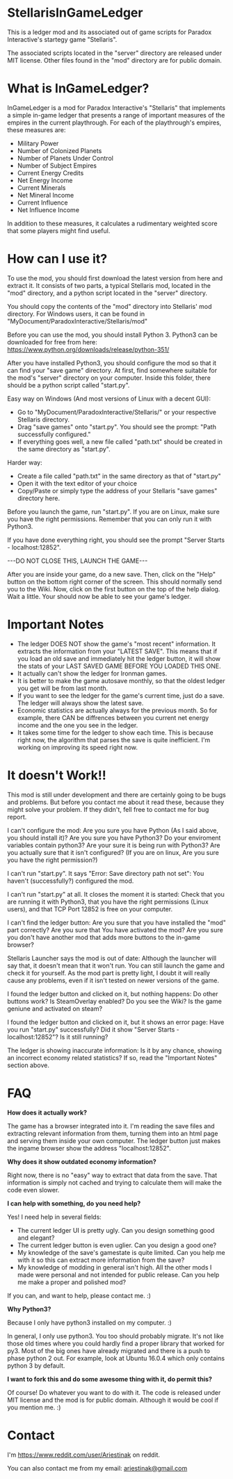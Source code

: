 # StellarisInGameLedger

This is a ledger mod and its associated out of game scripts for Paradox Interactive's startegy game "Stellaris".

The associated scripts located in the "server" directory are released under MIT license. Other files found in the "mod" directory are for public domain.

# What is InGameLedger?

InGameLedger is a mod for Paradox Interactive's "Stellaris" that implements a simple in-game ledger that presents a range of important measures of the empires in the current playthrough. For each of the playthrough's empires, these measures are:
* Military Power
* Number of Colonized Planets
* Number of Planets Under Control
* Number of Subject Empires
* Current Energy Credits
* Net Energy Income
* Current Minerals
* Net Mineral Income
* Current Influence
* Net Influence Income

In addition to these measures, it calculates a rudimentary weighted score that some players might find useful.

# How can I use it?

To use the mod, you should first download the latest version from here and extract it. It consists of two parts, a typical Stellaris mod, located in the "mod" directory, and a python script located in the "server" directory.

You should copy the contents of the "mod" directory into Stellaris' mod directory. For Windows users, it can be found in "MyDocument/ParadoxInteractive/Stellaris/mod"

Before you can use the mod, you should install Python 3. Python3 can be downloaded for free from here: https://www.python.org/downloads/release/python-351/

After you have installed Python3, you should configure the mod so that it can find your "save game" directory.
At first, find somewhere suitable for the mod's "server" directory on your computer. Inside this folder, there should be a python script called "start.py".

Easy way on Windows (And most versions of Linux with a decent GUI):
* Go to "MyDocument/ParadoxInteractive/Stellaris/" or your respective Stellaris directory.
* Drag "save games" onto "start.py". You should see the prompt: "Path successfully configured."
* If everything goes well, a new file called "path.txt" should be created in the same directory as "start.py".

Harder way:
* Create a file called "path.txt" in the same directory as that of "start.py"
* Open it with the text editor of your choice
* Copy/Paste or simply type the address of your Stellaris "save games" directory here.

Before you launch the game, run "start.py". If you are on Linux, make sure you have the right permissions. Remember that you can only run it with Python3.

If you have done everything right, you should see the prompt "Server Starts - localhost:12852".

---DO NOT CLOSE THIS, LAUNCH THE GAME---

After you are inside your game, do a new save. Then, click on the "Help" button on the bottom right corner of the screen. This should normally send you to the Wiki. Now, click on the first button on the top of the help dialog. Wait a little. Your should now be able to see your game's ledger.

# Important Notes

* The ledger DOES NOT show the game's "most recent" information. It extracts the information from your "LATEST SAVE". This means that if you load an old save and immediately hit the ledger button, it will show the stats of your LAST SAVED GAME BEFORE YOU LOADED THIS ONE.
* It actually can't show the ledger for Ironman games.
* It is better to make the game autosave monthly, so that the oldest ledger you get will be from last month.
* If you want to see the ledger for the game's current time, just do a save. The ledger will always show the latest save.
* Economic statistics are actually always for the previous month. So for example, there CAN be diffrences between you current net energy income and the one you see in the ledger.
* It takes some time for the ledger to show each time. This is because right now, the algorithm that parses the save is quite inefficient. I'm working on improving its speed right now.

# It doesn't Work!!

This mod is still under development and there are certainly going to be bugs and problems. But before you contact me about it read these, because they might solve your problem. If they didn't, fell free to contact me for bug report.

I can't configure the mod: Are you sure you have Python (As I said above, you should install it)? Are you sure you have Python3? Do your enviroment variables contain python3? Are your sure it is being run with Python3? Are you actually sure that it isn't configured? (If you are on linux, Are you sure you have the right permission?)

I can't run "start.py". It says "Error: Save directory path not set": You haven't (successfully?) configured the mod.

I can't run "start.py" at all. It closes the moment it is started: Check that you are running it with Python3, that you have the right permissions (Linux users), and that TCP Port 12852 is free on your computer.

I can't find the ledger button: Are you sure that you have installed the "mod" part correctly? Are you sure that You have activated the mod? Are you sure you don't have another mod that adds more buttons to the in-game browser?

Stellaris Launcher says the mod is out of date: Although the launcher will say that, it doesn't mean that it won't run. You can still launch the game and check it for yourself. As the mod part is pretty light, I doubt it will really cause any problems, even if it isn't tested on newer versions of the game.

I found the ledger button and clicked on it, but nothing happens: Do other buttons work? Is SteamOverlay enabled? Do you see the Wiki? Is the game geniune and activated on steam?

I found the ledger button and clicked on it, but it shows an error page: Have you run "start.py" successfully? Did it show "Server Starts - localhost:12852"? Is it still running?

The ledger is showing inaccurate information: Is it by any chance, showing an incorrect economy related statistics? If so, read the "Important Notes" section above.

# FAQ

**How does it actually work?**

The game has a browser integrated into it. I'm reading the save files and extracting relevant information from them, turning them into an html page and serving them inside your own computer. The ledger button just makes the ingame browser show the address "localhost:12852".



**Why does it show outdated economy information?**

Right now, there is no "easy" way to extract that data from the save. That information is simply not cached and trying to calculate them will make the code even slower.



**I can help with something, do you need help?**

Yes! I need help in several fields:
* The current ledger UI is pretty ugly. Can you design something good and elegant?
* The current ledger button is even uglier. Can you design a good one?
* My knowledge of the save's gamestate is quite limited. Can you help me with it so this can extract more information from the save?
* My knowledge of modding in general isn't high. All the other mods I made were personal and not intended for public release. Can you help me make a proper and polished mod?

If you can, and want to help, please contact me. :)



**Why Python3?**

Because I only have python3 installed on my computer. :)

In general, I only use python3. You too should probably migrate. It's not like those old times where you could hardly find a proper library that worked for py3. Most of the big ones have already migrated and there is a push to phase python 2 out. For example, look at Ubuntu 16.0.4 which only contains python 3 by default.



**I want to fork this and do some awesome thing with it, do permit this?**

Of course! Do whatever you want to do with it. The code is released under MIT license and the mod is for public domain. Although it would be cool if you mention me. :)




# Contact

I'm https://www.reddit.com/user/Ariestinak on reddit. 

You can also contact me from my email: ariestinak@gmail.com



